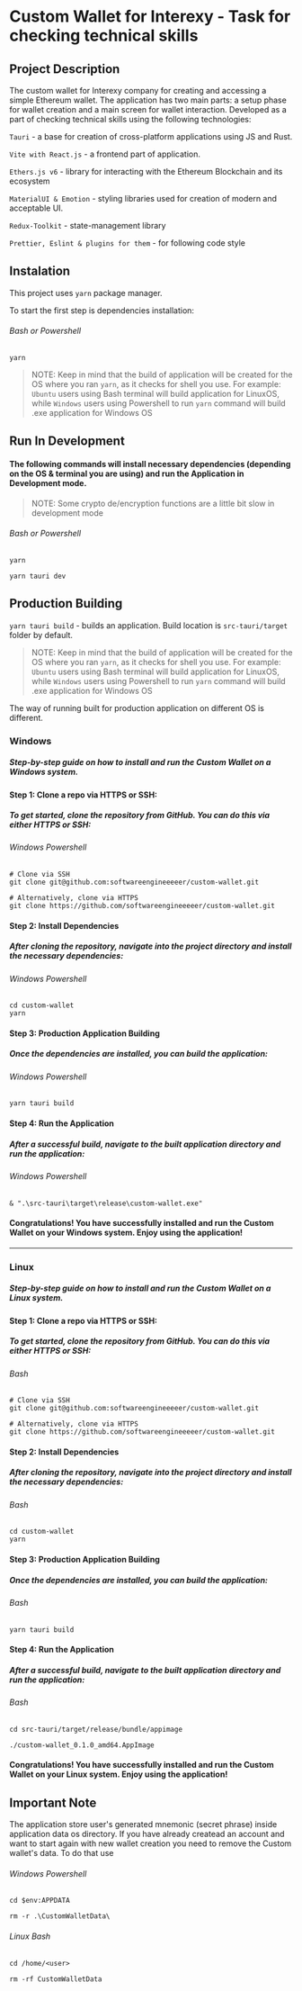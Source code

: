 # Custom Wallet for Interexy - Task for checking technical skills 

## Project Description
The custom wallet for Interexy company for creating and accessing a simple Ethereum wallet. The application has two main parts: a setup phase for wallet creation and a main screen for wallet interaction. Developed as a part of checking technical skills using the following technologies:

`Tauri` - a base for creation of cross-platform applications using JS and Rust.

`Vite with React.js` - a frontend part of  application.

`Ethers.js v6` - library for interacting with the Ethereum Blockchain and its ecosystem 

`MaterialUI & Emotion` - styling libraries used for creation of modern and acceptable UI.

`Redux-Toolkit` - state-management library

`Prettier, Eslint & plugins for them` - for following code style

## Instalation
This project uses `yarn` package manager.

To start the first step is dependencies installation:
###### Bash or Powershell
```
yarn
```

> NOTE: Keep in mind that the build of application will be created for the OS where you ran `yarn`, as it checks for shell you use. For example: `Ubuntu` users using Bash terminal will build application for LinuxOS, while `Windows` users using Powershell to run `yarn` command will build .exe application for Windows OS 

## Run In Development
#### The following commands will install necessary dependencies (depending on the OS & terminal you are using) and run the Application in Development mode.

> NOTE: Some crypto de/encryption functions are a little bit slow in development mode

###### Bash or Powershell
```
yarn

yarn tauri dev
```

## Production Building 

```yarn tauri build``` - builds an application. Build location is `src-tauri/target` folder by default.

> NOTE: Keep in mind that the build of application will be created for the OS where you ran `yarn`, as it checks for shell you use. For example: `Ubuntu` users using Bash terminal will build application for LinuxOS, while `Windows` users using Powershell to run `yarn` command will build .exe application for Windows OS

The way of running built for production application on different OS is different. 

### Windows
##### Step-by-step guide on how to install and run the Custom Wallet on a Windows system.

#### Step 1: Clone a repo via HTTPS or SSH:
##### To get started, clone the repository from GitHub. You can do this via either HTTPS or SSH:

###### Windows Powershell
```
# Clone via SSH
git clone git@github.com:softwareengineeeeer/custom-wallet.git

# Alternatively, clone via HTTPS
git clone https://github.com/softwareengineeeeer/custom-wallet.git
```
#### Step 2: Install Dependencies
##### After cloning the repository, navigate into the project directory and install the necessary dependencies:

###### Windows Powershell
```
cd custom-wallet
yarn
```

#### Step 3: Production Application Building
##### Once the dependencies are installed, you can build the application:

###### Windows Powershell
```
yarn tauri build
```
#### Step 4: Run the Application
##### After a successful build, navigate to the built application directory and run the application:

###### Windows Powershell
```
& ".\src-tauri\target\release\custom-wallet.exe"
```
#### Congratulations! You have successfully installed and run the Custom Wallet on your Windows system. Enjoy using the application!
---

### Linux
##### Step-by-step guide on how to install and run the Custom Wallet on a Linux system.

#### Step 1: Clone a repo via HTTPS or SSH:
##### To get started, clone the repository from GitHub. You can do this via either HTTPS or SSH:

###### Bash
```
# Clone via SSH
git clone git@github.com:softwareengineeeeer/custom-wallet.git

# Alternatively, clone via HTTPS
git clone https://github.com/softwareengineeeeer/custom-wallet.git
```

#### Step 2: Install Dependencies
##### After cloning the repository, navigate into the project directory and install the necessary dependencies:

###### Bash
```
cd custom-wallet
yarn
```

#### Step 3: Production Application Building
##### Once the dependencies are installed, you can build the application:

###### Bash
```
yarn tauri build
```

#### Step 4: Run the Application
##### After a successful build, navigate to the built application directory and run the application:

###### Bash
```
cd src-tauri/target/release/bundle/appimage

./custom-wallet_0.1.0_amd64.AppImage
```
#### Congratulations! You have successfully installed and run the Custom Wallet on your Linux system. Enjoy using the application!


## Important Note

The application store user's generated mnemonic (secret phrase) inside application data os directory. If you have already createad an account and want to start again with new wallet creation you need to remove the Custom wallet's data. To do that use
###### Windows Powershell
```
cd $env:APPDATA

rm -r .\CustomWalletData\
```

###### Linux Bash
```
cd /home/<user>

rm -rf CustomWalletData
```
